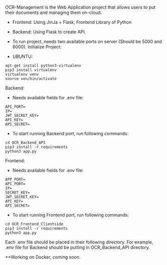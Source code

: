 OCR-Management is the Web Application project that allows users to put their documents and managing them on-cloud.

- Frontend: Using JinJa + Flask, Frontend Library of Python
- Backend: Using Flask to create API.

- To run project, needs two available ports on server (Should be 5000 and 8000).
Initialize Project:

- UBUNTU:
```
apt-get install python3-virtualenv
pip3 install virtualenv
virtualenv venv
source ven/bin/activate
```
Backend:
- Needs available fields for .env file:
```
API_PORT=
IP=
JWT_SECRET_KEY=
API_KEY=
API_SECRET=
```
- To start running Backend port, run following commands:
```
cd OCR_Backend_API
pip3 install -r requirements
python3 app.py
```

Frontend:
- Needs available fields for .env file:
```
APP_PORT=
API_PORT=
IP=
SECRET_KEY=
JWT_SECRET_KEY=
API_KEY=
API_SECRET=
```
- To start running Frontend port, run following commands:
```
cd OCR_Frontend_Clientside
pip3 install -r requirements
python3 app.py
```

Each .env file should be placed in their following directory. For example, .env file for Backend should be putting in OCR_Backend_API directory.

**Working on Docker, coming soon.
